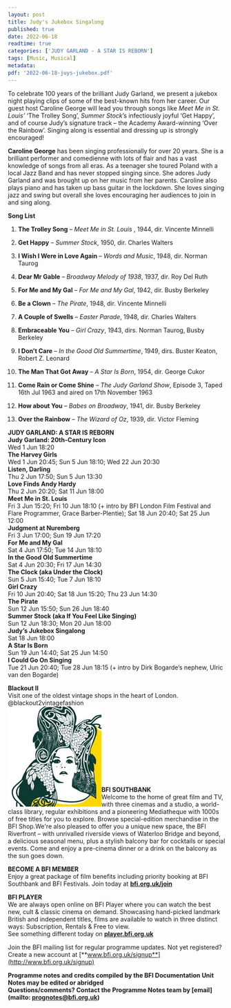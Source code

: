 ```yaml
---
layout: post
title: Judy's Jukebox Singalong
published: true
date: 2022-06-18
readtime: true
categories: ['JUDY GARLAND - A STAR IS REBORN']
tags: [Music, Musical]
metadata:
pdf: '2022-06-18-juys-jukebox.pdf'
---
```


To celebrate 100 years of the brilliant Judy Garland, we present a jukebox night playing clips of some of the best-known hits from her career. Our guest host Caroline George will lead you through songs like _Meet Me in St. Louis’_ ‘The Trolley Song’, _Summer_ _Stock_’s infectiously joyful ‘Get Happy’, and of course Judy’s signature track – the Academy Award-winning ‘Over the Rainbow’. Singing along is essential and dressing up is strongly encouraged!

**Caroline George** has been singing professionally for over 20 years. She is a brilliant performer and comedienne with lots of flair and has a vast knowledge of songs from all eras. As a teenager she toured Poland with a local Jazz Band and has never stopped singing since. She adores Judy Garland and was brought up on her music from her parents. Caroline also plays piano and has taken up bass guitar in the lockdown. She loves singing jazz and swing but overall she loves encouraging her audiences to join in and sing along.

**Song List**

1. **The Trolley Song** – _Meet Me in St. Louis_ , 1944, dir. Vincente Minnelli

2. **Get Happy** – _Summer Stock_, 1950, dir. Charles Walters

3. **I Wish I Were in Love Again** – _Words and Music_, 1948, dir. Norman Taurog

4. **Dear Mr Gable** – _Broadway Melody of 1938_, 1937, dir. Roy Del Ruth

5. **For Me and My Gal** – _For Me and My Gal_, 1942, dir. Busby Berkeley

6. **Be a Clown** – _The Pirate_, 1948, dir. Vincente Minnelli

7. **A Couple of Swells** – _Easter Parade_, 1948, dir. Charles Walters

8. **Embraceable You** – _Girl Crazy_, 1943, dirs. Norman Taurog, Busby Berkeley

9. **I Don’t Care** – _In the Good Old Summertime_, 1949, dirs. Buster Keaton, Robert Z. Leonard

10. **The Man That Got Away** – _A Star Is Born_, 1954, dir. George Cukor

11. **Come Rain or Come Shine** – _The Judy Garland Show_, Episode 3, Taped 16th Jul 1963 and aired on 17th November 1963

12. **How about You** – _Babes on Broadway_, 1941, dir. Busby Berkeley

13. **Over the Rainbow** – _The Wizard of Oz_, 1939, dir. Victor Fleming



**JUDY GARLAND: A STAR IS REBORN**<br>
**Judy Garland: 20th-Century Icon**<br>
Wed 1 Jun 18:20<br>
**The Harvey Girls**<br>
Wed 1 Jun 20:45; Sun 5 Jun 18:10; Wed 22 Jun 20:30<br>
**Listen, Darling**<br>
Thu 2 Jun 17:50; Sun 5 Jun 13:30<br>
**Love Finds Andy Hardy**<br>
Thu 2 Jun 20:20; Sat 11 Jun 18:00<br>
**Meet Me in St. Louis**<br>
Fri 3 Jun 15:20; Fri 10 Jun 18:10 (+ intro by BFI London Film Festival and Flare Programmer, Grace Barber-Plentie); Sat 18 Jun 20:40; Sat 25 Jun 12:00<br>
**Judgment at Nuremberg**<br>
Fri 3 Jun 17:00; Sun 19 Jun 17:20<br>
**For Me and My Gal**<br>
Sat 4 Jun 17:50; Tue 14 Jun 18:10<br>
**In the Good Old Summertime**<br>
Sat 4 Jun 20:30; Fri 17 Jun 14:30<br>
**The Clock (aka Under the Clock)**<br>
Sun 5 Jun 15:40; Tue 7 Jun 18:10<br>
**Girl Crazy**<br>
Fri 10 Jun 20:40; Sat 18 Jun 15:20; Thu 23 Jun 14:30<br>
**The Pirate**<br>
Sun 12 Jun 15:50; Sun 26 Jun 18:40<br>
**Summer Stock (aka If You Feel Like Singing)**<br>
Sun 12 Jun 18:30; Mon 20 Jun 18:00<br>
**Judy’s Jukebox Singalong**<br>
Sat 18 Jun 18:00<br>
**A Star Is Born**<br>
Sun 19 Jun 14:40; Sat 25 Jun 14:50<br>
**I Could Go On Singing**<br>
Tue 21 Jun 20:40; Tue 28 Jun 18:15 (+ intro by Dirk Bogarde’s nephew, Ulric van den Bogarde)<br>


**Blackout II**<br>
Visit one of the oldest vintage shops in the heart of London.<br>
@blackout2vintagefashion<br>
<img style="float: left;" src="/img/blackout3.jpg"><br><br>
<br><br><br><br><br><br><br><br>

**BFI SOUTHBANK**  
Welcome to the home of great film and TV, with three cinemas and a studio, a world-class library, regular exhibitions and a pioneering Mediatheque with 1000s of free titles for you to explore. Browse special-edition merchandise in the BFI Shop.We&#39;re also pleased to offer you a unique new space, the BFI Riverfront – with unrivalled riverside views of Waterloo Bridge and beyond, a delicious seasonal menu, plus a stylish balcony bar for cocktails or special events. Come and enjoy a pre-cinema dinner or a drink on the balcony as the sun goes down.  

**BECOME A BFI MEMBER**  
Enjoy a great package of film benefits including priority booking at BFI Southbank and BFI Festivals. Join today at [**bfi.org.uk/join**](http://www.bfi.org.uk/join)  

**BFI PLAYER**  
 We are always open online on BFI Player where you can watch the best new, cult &amp; classic cinema on demand. Showcasing hand-picked landmark British and independent titles, films are available to watch in three distinct ways: Subscription, Rentals &amp; Free to view.<br> 
See something different today on [**player.bfi.org.uk**](https://player.bfi.org.uk/)

Join the BFI mailing list for regular programme updates. Not yet registered? Create a new account at [**www.bfi.org.uk/signup**](http://www.bfi.org.uk/signup)

**Programme notes and credits compiled by the BFI Documentation Unit  
Notes may be edited or abridged  
Questions/comments? Contact the Programme Notes team by [email](mailto: prognotes@bfi.org.uk)**
